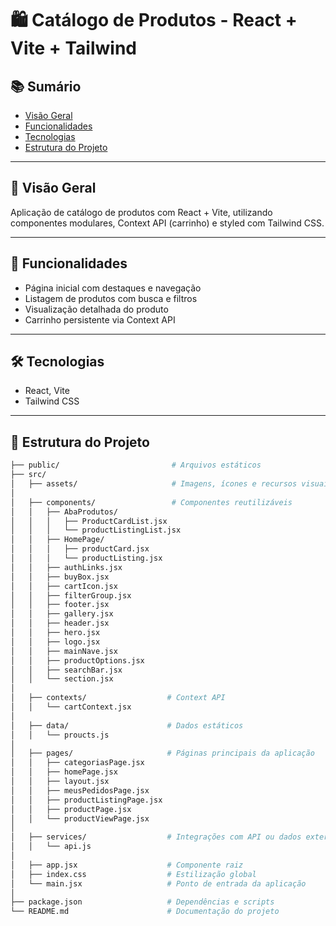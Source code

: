 # 🛍️ Catálogo de Produtos - React + Vite + Tailwind

## 📚 Sumário
- [Visão Geral](#visão-geral)
- [Funcionalidades](#funcionalidades)
- [Tecnologias](#tecnologias)
- [Estrutura do Projeto](#estrutura-do-projeto)

---

## 🧭 Visão Geral
Aplicação de catálogo de produtos com React + Vite, utilizando componentes modulares, Context API (carrinho) e styled com Tailwind CSS.

---

## 🚀 Funcionalidades
- Página inicial com destaques e navegação
- Listagem de produtos com busca e filtros
- Visualização detalhada do produto
- Carrinho persistente via Context API

---

## 🛠️ Tecnologias
- React, Vite  
- Tailwind CSS

---

## 🚧 Estrutura do Projeto

```bash
├── public/                         # Arquivos estáticos
├── src/
│   ├── assets/                     # Imagens, ícones e recursos visuais
│
│   ├── components/                 # Componentes reutilizáveis
│   │   ├── AbaProdutos/
│   │   │   ├── ProductCardList.jsx
│   │   │   └── productListingList.jsx
│   │   ├── HomePage/
│   │   │   ├── productCard.jsx
│   │   │   └── productListing.jsx
│   │   ├── authLinks.jsx
│   │   ├── buyBox.jsx
│   │   ├── cartIcon.jsx
│   │   ├── filterGroup.jsx
│   │   ├── footer.jsx
│   │   ├── gallery.jsx
│   │   ├── header.jsx
│   │   ├── hero.jsx
│   │   ├── logo.jsx
│   │   ├── mainNave.jsx
│   │   ├── productOptions.jsx
│   │   ├── searchBar.jsx
│   │   └── section.jsx
│
│   ├── contexts/                  # Context API
│   │   └── cartContext.jsx
│
│   ├── data/                      # Dados estáticos
│   │   └── proucts.js
│
│   ├── pages/                     # Páginas principais da aplicação
│   │   ├── categoriasPage.jsx
│   │   ├── homePage.jsx
│   │   ├── layout.jsx
│   │   ├── meusPedidosPage.jsx
│   │   ├── productListingPage.jsx
│   │   ├── productPage.jsx 
│   │   └── productViewPage.jsx
│
│   ├── services/                  # Integrações com API ou dados externos
│   │   └── api.js
│
│   ├── app.jsx                    # Componente raiz
│   ├── index.css                  # Estilização global
│   └── main.jsx                   # Ponto de entrada da aplicação
│
├── package.json                   # Dependências e scripts
└── README.md                      # Documentação do projeto

